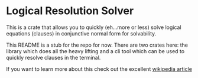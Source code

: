 # Logical Resolution Solver

This is a crate that allows you to quickly (eh...more or less) solve logical equations (clauses) in conjunctive normal form for solvability.

This README is a stub for the repo for now. There are two crates here: the library which does all the heavy lifting and a cli tool which can be used to quickly resolve clauses in the terminal.

If you want to learn more about this check out the excellent [wikipedia article](https://en.wikipedia.org/wiki/Resolution_(logic))